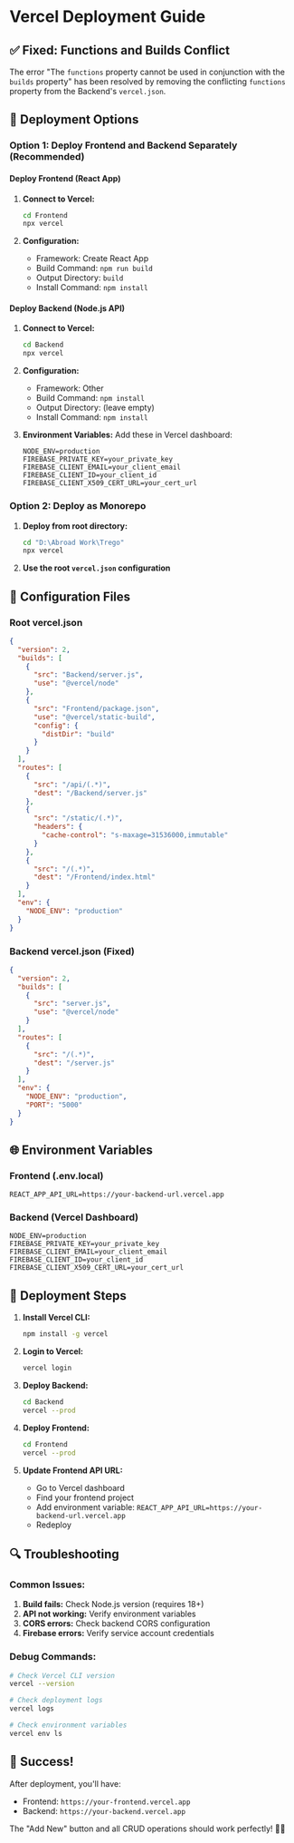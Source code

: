 # Vercel Deployment Guide

## ✅ Fixed: Functions and Builds Conflict

The error "The `functions` property cannot be used in conjunction with the `builds` property" has been resolved by removing the conflicting `functions` property from the Backend's `vercel.json`.

## 🚀 Deployment Options

### Option 1: Deploy Frontend and Backend Separately (Recommended)

#### Deploy Frontend (React App)
1. **Connect to Vercel:**
   ```bash
   cd Frontend
   npx vercel
   ```

2. **Configuration:**
   - Framework: Create React App
   - Build Command: `npm run build`
   - Output Directory: `build`
   - Install Command: `npm install`

#### Deploy Backend (Node.js API)
1. **Connect to Vercel:**
   ```bash
   cd Backend
   npx vercel
   ```

2. **Configuration:**
   - Framework: Other
   - Build Command: `npm install`
   - Output Directory: (leave empty)
   - Install Command: `npm install`

3. **Environment Variables:**
   Add these in Vercel dashboard:
   ```
   NODE_ENV=production
   FIREBASE_PRIVATE_KEY=your_private_key
   FIREBASE_CLIENT_EMAIL=your_client_email
   FIREBASE_CLIENT_ID=your_client_id
   FIREBASE_CLIENT_X509_CERT_URL=your_cert_url
   ```

### Option 2: Deploy as Monorepo

1. **Deploy from root directory:**
   ```bash
   cd "D:\Abroad Work\Trego"
   npx vercel
   ```

2. **Use the root `vercel.json` configuration**

## 🔧 Configuration Files

### Root vercel.json
```json
{
  "version": 2,
  "builds": [
    {
      "src": "Backend/server.js",
      "use": "@vercel/node"
    },
    {
      "src": "Frontend/package.json",
      "use": "@vercel/static-build",
      "config": {
        "distDir": "build"
      }
    }
  ],
  "routes": [
    {
      "src": "/api/(.*)",
      "dest": "/Backend/server.js"
    },
    {
      "src": "/static/(.*)",
      "headers": {
        "cache-control": "s-maxage=31536000,immutable"
      }
    },
    {
      "src": "/(.*)",
      "dest": "/Frontend/index.html"
    }
  ],
  "env": {
    "NODE_ENV": "production"
  }
}
```

### Backend vercel.json (Fixed)
```json
{
  "version": 2,
  "builds": [
    {
      "src": "server.js",
      "use": "@vercel/node"
    }
  ],
  "routes": [
    {
      "src": "/(.*)",
      "dest": "/server.js"
    }
  ],
  "env": {
    "NODE_ENV": "production",
    "PORT": "5000"
  }
}
```

## 🌐 Environment Variables

### Frontend (.env.local)
```
REACT_APP_API_URL=https://your-backend-url.vercel.app
```

### Backend (Vercel Dashboard)
```
NODE_ENV=production
FIREBASE_PRIVATE_KEY=your_private_key
FIREBASE_CLIENT_EMAIL=your_client_email
FIREBASE_CLIENT_ID=your_client_id
FIREBASE_CLIENT_X509_CERT_URL=your_cert_url
```

## 📝 Deployment Steps

1. **Install Vercel CLI:**
   ```bash
   npm install -g vercel
   ```

2. **Login to Vercel:**
   ```bash
   vercel login
   ```

3. **Deploy Backend:**
   ```bash
   cd Backend
   vercel --prod
   ```

4. **Deploy Frontend:**
   ```bash
   cd Frontend
   vercel --prod
   ```

5. **Update Frontend API URL:**
   - Go to Vercel dashboard
   - Find your frontend project
   - Add environment variable: `REACT_APP_API_URL=https://your-backend-url.vercel.app`
   - Redeploy

## 🔍 Troubleshooting

### Common Issues:
1. **Build fails:** Check Node.js version (requires 18+)
2. **API not working:** Verify environment variables
3. **CORS errors:** Check backend CORS configuration
4. **Firebase errors:** Verify service account credentials

### Debug Commands:
```bash
# Check Vercel CLI version
vercel --version

# Check deployment logs
vercel logs

# Check environment variables
vercel env ls
```

## 🎉 Success!

After deployment, you'll have:
- Frontend: `https://your-frontend.vercel.app`
- Backend: `https://your-backend.vercel.app`

The "Add New" button and all CRUD operations should work perfectly! 🚚✨
